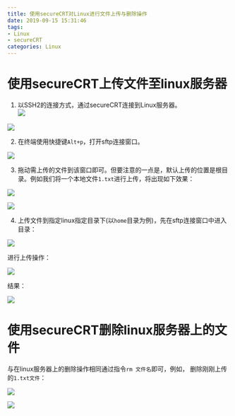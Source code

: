 ```yaml
---
title: 使用secureCRT对Linux进行文件上传与删除操作
date: 2019-09-15 15:31:46
tags:
- Linux
- secureCRT
categories: Linux
---
```

# 使用secureCRT上传文件至linux服务器

1. 以SSH2的连接方式，通过secureCRT连接到Linux服务器。<br/>
![](https://luhexin.github.io/images/secureCRT对Linux上传删除/1.png)<br/>

![](https://luhexin.github.io/images/secureCRT对Linux上传删除/2.png)

2. 在终端使用快捷键`Alt+p`，打开sftp连接窗口。

![](https://luhexin.github.io/images/secureCRT对Linux上传删除/3.png)

3. 拖动需上传的文件到该窗口即可。但要注意的一点是，默认上传的位置是根目录。例如我们将一个本地文件`1.txt`进行上传，将出现如下效果：

![](https://luhexin.github.io/images/secureCRT对Linux上传删除/4.png)

![](https://luhexin.github.io/images/secureCRT对Linux上传删除/5.png)

4. 上传文件到指定linux指定目录下(以`home`目录为例)，先在sftp连接窗口中进入目录：

![](https://luhexin.github.io/images/secureCRT对Linux上传删除/6.png)


进行上传操作：

![](https://luhexin.github.io/images/secureCRT对Linux上传删除/7.png)


结果：

![](https://luhexin.github.io/images/secureCRT对Linux上传删除/8.png)

# 使用secureCRT删除linux服务器上的文件
与在linux服务器上的删除操作相同通过指令`rm 文件名`即可，例如，
删除刚刚上传的`1.txt文件`：

![](https://luhexin.github.io/images/secureCRT对Linux上传删除/9.png)

![](https://luhexin.github.io/images/secureCRT对Linux上传删除/10.png)